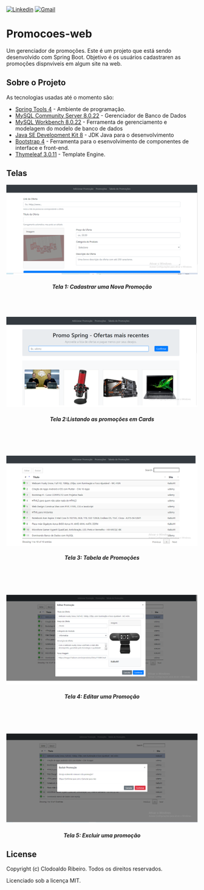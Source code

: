  [![Linkedin](https://img.shields.io/badge/LinkedIn-blue?style=for-the-badge&logo=Linkedin)](https://www.linkedin.com/in/clodoaldo-ribeiro-2a3049a6/) [![Gmail](https://img.shields.io/badge/-Gmail-c14438?style=for-the-badge&logo=Gmail&logoColor=white&link=mailto:clodoribeiro38@gmail.com)](mailto:clodoribeiro38@gmail.com)

# Promocoes-web
Um gerenciador de promoções.
 Este é um projeto que está sendo desenvolvido com Spring Boot. Objetivo é os usuários cadastraren as promoções dispnviveis em algum site na web.
 
## Sobre o Projeto

 As tecnologias usadas até o momento são:

* [Spring Tools 4](https://spring.io/tools) - Ambiente de programação.
* [MySQL Community Server 8.0.22](https://dev.mysql.com/downloads/mysql/) - Gerenciador de Banco de Dados
* [MySQL Workbench 8.0.22](https://dev.mysql.com/downloads/workbench/) - Ferramenta de gerenciamento e modelagem do modelo de banco de dados
* [Java SE Development Kit 8](https://www.oracle.com/br/java/technologies/javase/javase-jdk8-downloads.html) - JDK Java para o desenvolvimento
* [Bootstrap 4](https://getbootstrap.com/) - Ferramenta para o esenvolvimento de componentes de interface e front-end.
* [Thymeleaf 3.0.11](https://www.thymeleaf.org/) - Template Engine.

 ## Telas
 
 <p align="center">
<img src="https://github.com/ClodoaldoRibeiro/promocoes-web/blob/main/screenshots/Cadastrar%20Promo%C3%A7%C3%A3o.png" alt="ClodoaldoRibeiro"/>
<h5 align="center">Tela 1: Cadastrar uma Nova Promoção</h5>
</p

<br /> 
<br /> 
<br /> 

<p align="center">
<img src="https://github.com/ClodoaldoRibeiro/promocoes-web/blob/main/screenshots/Listar%20Promo%C3%A7%C3%B5es.png" alt="ClodoaldoRibeiro"/>
<h5 align="center">Tela 2:Listando as promoções em Cards</h5>
</p>

<br /> 
<br /> 
<br /> 

<p align="center">
<img src="https://github.com/ClodoaldoRibeiro/promocoes-web/blob/main/screenshots/Tabela%20de%20Promo%C3%A7%C3%B5es.png" alt="ClodoaldoRibeiro"/>
<h5 align="center">Tela 3: Tabela de Promoções</h5>
</p>

<br /> 
<br /> 
<br /> 

<p align="center">
<img src="https://github.com/ClodoaldoRibeiro/promocoes-web/blob/main/screenshots/Editar%20Promo%C3%A7%C3%A3o.png" alt="ClodoaldoRibeiro"/>
<h5 align="center">Tela 4: Editar uma Promoção</h5>
</p>

<br /> 
<br /> 
<br />

<p align="center">
<img src="https://github.com/ClodoaldoRibeiro/promocoes-web/blob/main/screenshots/Excluir%20Promo%C3%A7%C3%A3o.png" alt="ClodoaldoRibeiro"/>
<h5 align="center">Tela 5: Excluir uma promoção </h5>
</p>
 
## License
Copyright (c) Clodoaldo Ribeiro. Todos os direitos reservados.

Licenciado sob a licença MIT.



<!-- MARKDOWN LINKS & IMAGES -->
[contributors-shield]: https://img.shields.io/github/contributors/lucasbarrossantos/vagasonline.svg?style=flat-square
[contributors-url]: https://github.com/lucasbarrossantos/vagasonline/graphs/contributors
[linkedin-shield]: https://img.shields.io/badge/-LinkedIn-black.svg?style=flat-square&logo=linkedin&colorB=555
[linkedin-url]: https://www.linkedin.com/in/clodoaldo-ribeiro-2a3049a6/

 
